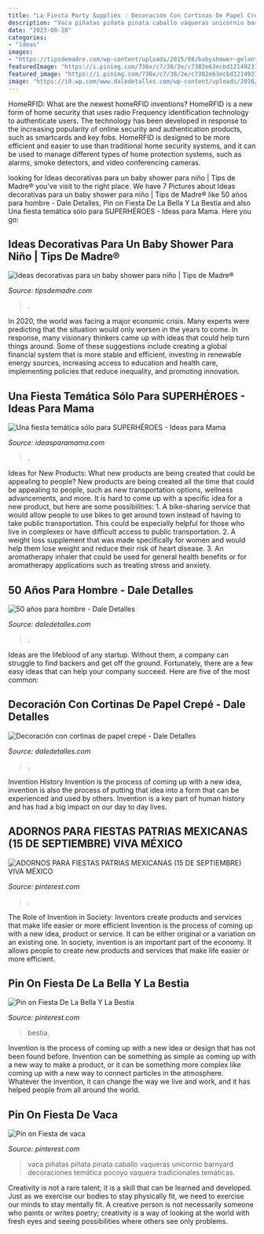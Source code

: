 ```yaml
---
title: "La Fiesta Party Supplies : Decoración Con Cortinas De Papel Crepé"
description: "Vaca piñatas piñata pinata caballo vaqueras unicornio barnyard decoraciones temática pocoyo vaquera tradicionales temáticas"
date: "2023-08-28"
categories:
- "ideas"
images:
- "https://tipsdemadre.com/wp-content/uploads/2015/08/babyshower-gelantibacterial.jpg"
featuredImage: "https://i.pinimg.com/736x/c7/38/2e/c7382e63ecbd121492310a31e25ce65b.jpg"
featured_image: "https://i.pinimg.com/736x/c7/38/2e/c7382e63ecbd121492310a31e25ce65b.jpg"
image: "https://i0.wp.com/www.daledetalles.com/wp-content/uploads/2016/08/decoracion-con-papel-creppe11.jpg"
---
```



HomeRFID: What are the newest homeRFID inventions?
HomeRFID is a new form of home security that uses radio Frequency identification technology to authenticate users. The technology has been developed in response to the increasing popularity of online security and authentication products, such as smartcards and key fobs. HomeRFID is designed to be more efficient and easier to use than traditional home security systems, and it can be used to manage different types of home protection systems, such as alarms, smoke detectors, and video conferencing cameras.

	

		
looking for Ideas decorativas para un baby shower para niño | Tips de Madre® you've visit to the right place. We have 7 Pictures about Ideas decorativas para un baby shower para niño | Tips de Madre® like 50 años para hombre - Dale Detalles, Pin on Fiesta De La Bella Y La Bestia and also Una fiesta temática sólo para SUPERHÉROES - Ideas para Mama. Here you go:
		
    
## Ideas Decorativas Para Un Baby Shower Para Niño | Tips De Madre®

<img loading=lazy src="https://tipsdemadre.com/wp-content/uploads/2015/08/babyshower-gelantibacterial.jpg" onerror="this.onerror=null;this.src='https://tse4.mm.bing.net/th?id=OIP.uVsia2BBlksPaFZb0-2WYQHaJ6&amp;pid=15.1';" alt="Ideas decorativas para un baby shower para niño | Tips de Madre®">

_Source: tipsdemadre.com_

>. 

	

In 2020, the world was facing a major economic crisis. Many experts were predicting that the situation would only worsen in the years to come. In response, many visionary thinkers came up with ideas that could help turn things around. Some of these suggestions include creating a global financial system that is more stable and efficient, investing in renewable energy sources, increasing access to education and health care, implementing policies that reduce inequality, and promoting innovation.

    
## Una Fiesta Temática Sólo Para SUPERHÉROES - Ideas Para Mama

<img loading=lazy src="https://www.ideasparamama.com/wp-content/uploads/2016/06/img_2734.jpg" onerror="this.onerror=null;this.src='https://tse2.mm.bing.net/th?id=OIP.Cx5_tzzud5_m_MtTkTaUDAHaE8&amp;pid=15.1';" alt="Una fiesta temática sólo para SUPERHÉROES - Ideas para Mama">

_Source: ideasparamama.com_

>. 

	

Ideas for New Products: What new products are being created that could be appealing to people?
New products are being created all the time that could be appealing to people, such as new transportation options, wellness advancements, and more. It is hard to come up with a specific idea for a new product, but here are some possibilities: 1. A bike-sharing service that would allow people to use bikes to get around town instead of having to take public transportation. This could be especially helpful for those who live in complexes or have difficult access to public transportation. 2. A weight loss supplement that was made specifically for women and would help them lose weight and reduce their risk of heart disease. 3. An aromatherapy inhaler that could be used for general health benefits or for aromatherapy applications such as treating stress and anxiety. 
    
## 50 Años Para Hombre - Dale Detalles

<img loading=lazy src="https://i2.wp.com/www.daledetalles.com/wp-content/uploads/2016/02/5027.jpg?resize=564%2C752" onerror="this.onerror=null;this.src='https://tse1.mm.bing.net/th?id=OIP.V2juDWyc-yUdrOAR7gJu0AHaJ4&amp;pid=15.1';" alt="50 años para hombre - Dale Detalles">

_Source: daledetalles.com_

>. 

	

Ideas are the lifeblood of any startup. Without them, a company can struggle to find backers and get off the ground. Fortunately, there are a few easy ideas that can help your company succeed. Here are five of the most common: 

    
## Decoración Con Cortinas De Papel Crepé - Dale Detalles

<img loading=lazy src="https://i0.wp.com/www.daledetalles.com/wp-content/uploads/2016/08/decoracion-con-papel-creppe11.jpg" onerror="this.onerror=null;this.src='https://tse2.mm.bing.net/th?id=OIP.73AYR7cC5FNpTyb599bt2AHaJ5&amp;pid=15.1';" alt="Decoración con cortinas de papel crepé - Dale Detalles">

_Source: daledetalles.com_

>. 

	

Invention History
Invention is the process of coming up with a new idea, invention is also the process of putting that idea into a form that can be experienced and used by others. Invention is a key part of human history and has had a big impact on our day to day lives.

    
## ADORNOS PARA FIESTAS PATRIAS MEXICANAS (15 DE SEPTIEMBRE) VIVA MÉXICO

<img loading=lazy src="https://i.pinimg.com/736x/37/d2/64/37d26455cec8a8f0a5e8e6c685a47a99.jpg" onerror="this.onerror=null;this.src='https://tse3.mm.bing.net/th?id=OIP.dRYBn6u_4IopvJdXTC4M-wHaFj&amp;pid=15.1';" alt="ADORNOS PARA FIESTAS PATRIAS MEXICANAS (15 DE SEPTIEMBRE) VIVA MÉXICO">

_Source: pinterest.com_

>. 

	

The Role of Invention in Society: Inventors create products and services that make life easier or more efficient
Invention is the process of coming up with a new idea, product or service. It can be either original or a variation on an existing one. In society, invention is an important part of the economy. It allows people to create new products and services that make life easier or more efficient.

    
## Pin On Fiesta De La Bella Y La Bestia

<img loading=lazy src="https://i.pinimg.com/736x/c7/38/2e/c7382e63ecbd121492310a31e25ce65b.jpg" onerror="this.onerror=null;this.src='https://tse2.mm.bing.net/th?id=OIP.K3ovKJgDcco6IdEkaVFiqAHaJ4&amp;pid=15.1';" alt="Pin on Fiesta De La Bella Y La Bestia">

_Source: pinterest.com_

>bestia. 

	

Invention is the process of coming up with a new idea or design that has not been found before. Invention can be something as simple as coming up with a new way to make a product, or it can be something more complex like coming up with a new way to connect particles in the atmosphere. Whatever the invention, it can change the way we live and work, and it has helped people from all around the world.

    
## Pin On Fiesta De Vaca

<img loading=lazy src="https://i.pinimg.com/736x/72/5c/1c/725c1c222b0848f876a9aa79ce344d4e.jpg" onerror="this.onerror=null;this.src='https://tse3.mm.bing.net/th?id=OIP.NrHuBjv9kebre6MoFDUGrQHaNK&amp;pid=15.1';" alt="Pin on Fiesta de vaca">

_Source: pinterest.com_

>vaca piñatas piñata pinata caballo vaqueras unicornio barnyard decoraciones temática pocoyo vaquera tradicionales temáticas. 

	

Creativity is not a rare talent; it is a skill that can be learned and developed. Just as we exercise our bodies to stay physically fit, we need to exercise our minds to stay mentally fit. A creative person is not necessarily someone who paints or writes poetry; creativity is a way of looking at the world with fresh eyes and seeing possibilities where others see only problems.

